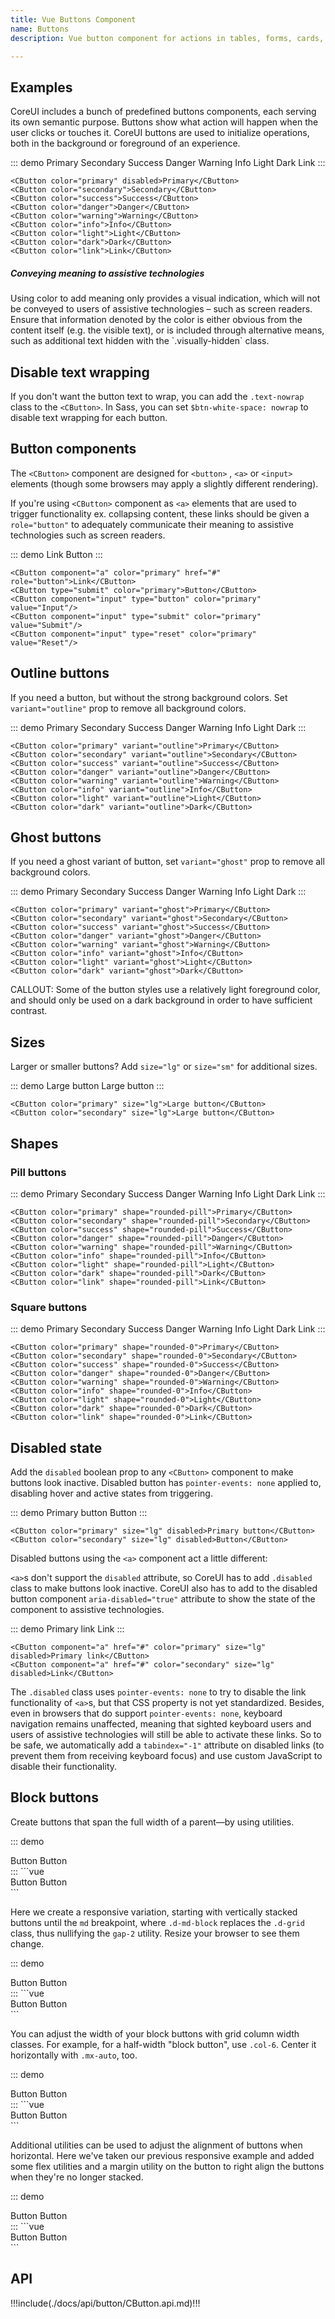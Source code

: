 ```yaml
---
title: Vue Buttons Component
name: Buttons
description: Vue button component for actions in tables, forms, cards, and more. CoreUI for Vue.js provides various styles, states, and size. Ready to use and easy to customize.

---
```


## Examples

CoreUI includes a bunch of predefined buttons components, each serving its own semantic purpose. Buttons show what action will happen when the user clicks or touches it. CoreUI buttons are used to initialize operations, both in the background or foreground of an experience.

::: demo
<CButton color="primary" disabled>Primary</CButton>
<CButton color="secondary">Secondary</CButton>
<CButton color="success">Success</CButton>
<CButton color="danger">Danger</CButton>
<CButton color="warning">Warning</CButton>
<CButton color="info">Info</CButton>
<CButton color="light">Light</CButton>
<CButton color="dark">Dark</CButton>
<CButton color="link">Link</CButton>
:::
```vue
<CButton color="primary" disabled>Primary</CButton>
<CButton color="secondary">Secondary</CButton>
<CButton color="success">Success</CButton>
<CButton color="danger">Danger</CButton>
<CButton color="warning">Warning</CButton>
<CButton color="info">Info</CButton>
<CButton color="light">Light</CButton>
<CButton color="dark">Dark</CButton>
<CButton color="link">Link</CButton>
```

<div class="callout callout-info">
  <h5>Conveying meaning to assistive technologies</h5>
  <p>
    Using color to add meaning only provides a visual indication, which will not be conveyed to users of assistive technologies – such as screen readers. Ensure that information denoted by the color is either obvious from the content itself (e.g. the visible text), or is included through alternative means, such as additional text hidden with the `.visually-hidden` class.
  </p>
</div>

## Disable text wrapping

If you don't want the button text to wrap, you can add the `.text-nowrap` class to the `<CButton>`. In Sass, you can set `$btn-white-space: nowrap` to disable text wrapping for each button.

## Button components

The `<CButton>` component are designed for `<button>` ,  `<a>`  or  `<input>` elements (though some browsers may apply a slightly different rendering).

If you're using `<CButton>` component as `<a>` elements that are used to trigger functionality ex. collapsing content, these links should be given a `role="button"` to adequately communicate their meaning to assistive technologies such as screen readers.

::: demo
<CButton component="a" color="primary" href="#" role="button">Link</CButton>
<CButton type="submit" color="primary">Button</CButton>
<CButton component="input" type="button" color="primary" value="Input"/>
<CButton component="input" type="submit" color="primary" value="Submit"/>
<CButton component="input" type="reset" color="primary" value="Reset"/>
:::
```vue
<CButton component="a" color="primary" href="#" role="button">Link</CButton>
<CButton type="submit" color="primary">Button</CButton>
<CButton component="input" type="button" color="primary" value="Input"/>
<CButton component="input" type="submit" color="primary" value="Submit"/>
<CButton component="input" type="reset" color="primary" value="Reset"/>
```

## Outline buttons

If you need a button, but without the strong background colors. Set `variant="outline"` prop to remove all background colors.

::: demo
<CButton color="primary" variant="outline">Primary</CButton>
<CButton color="secondary" variant="outline">Secondary</CButton>
<CButton color="success" variant="outline">Success</CButton>
<CButton color="danger" variant="outline">Danger</CButton>
<CButton color="warning" variant="outline">Warning</CButton>
<CButton color="info" variant="outline">Info</CButton>
<CButton color="light" variant="outline">Light</CButton>
<CButton color="dark" variant="outline">Dark</CButton>
:::
```vue
<CButton color="primary" variant="outline">Primary</CButton>
<CButton color="secondary" variant="outline">Secondary</CButton>
<CButton color="success" variant="outline">Success</CButton>
<CButton color="danger" variant="outline">Danger</CButton>
<CButton color="warning" variant="outline">Warning</CButton>
<CButton color="info" variant="outline">Info</CButton>
<CButton color="light" variant="outline">Light</CButton>
<CButton color="dark" variant="outline">Dark</CButton>
```

## Ghost buttons

If you need a ghost variant of button, set `variant="ghost"` prop to remove all background colors.

::: demo
<CButton color="primary" variant="ghost">Primary</CButton>
<CButton color="secondary" variant="ghost">Secondary</CButton>
<CButton color="success" variant="ghost">Success</CButton>
<CButton color="danger" variant="ghost">Danger</CButton>
<CButton color="warning" variant="ghost">Warning</CButton>
<CButton color="info" variant="ghost">Info</CButton>
<CButton color="light" variant="ghost">Light</CButton>
<CButton color="dark" variant="ghost">Dark</CButton>
:::
```vue
<CButton color="primary" variant="ghost">Primary</CButton>
<CButton color="secondary" variant="ghost">Secondary</CButton>
<CButton color="success" variant="ghost">Success</CButton>
<CButton color="danger" variant="ghost">Danger</CButton>
<CButton color="warning" variant="ghost">Warning</CButton>
<CButton color="info" variant="ghost">Info</CButton>
<CButton color="light" variant="ghost">Light</CButton>
<CButton color="dark" variant="ghost">Dark</CButton>
```

CALLOUT: Some of the button styles use a relatively light foreground color, and should only be used on a dark background in order to have sufficient contrast.

## Sizes

Larger or smaller buttons? Add `size="lg"` or `size="sm"` for additional sizes.

::: demo
<CButton color="primary" size="lg">Large button</CButton>
<CButton color="secondary" size="lg">Large button</CButton>
:::
```vue
<CButton color="primary" size="lg">Large button</CButton>
<CButton color="secondary" size="lg">Large button</CButton>
```

## Shapes

### Pill buttons

::: demo
<CButton color="primary" shape="rounded-pill">Primary</CButton>
<CButton color="secondary" shape="rounded-pill">Secondary</CButton>
<CButton color="success" shape="rounded-pill">Success</CButton>
<CButton color="danger" shape="rounded-pill">Danger</CButton>
<CButton color="warning" shape="rounded-pill">Warning</CButton>
<CButton color="info" shape="rounded-pill">Info</CButton>
<CButton color="light" shape="rounded-pill">Light</CButton>
<CButton color="dark" shape="rounded-pill">Dark</CButton>
<CButton color="link" shape="rounded-pill">Link</CButton>
:::
```vue
<CButton color="primary" shape="rounded-pill">Primary</CButton>
<CButton color="secondary" shape="rounded-pill">Secondary</CButton>
<CButton color="success" shape="rounded-pill">Success</CButton>
<CButton color="danger" shape="rounded-pill">Danger</CButton>
<CButton color="warning" shape="rounded-pill">Warning</CButton>
<CButton color="info" shape="rounded-pill">Info</CButton>
<CButton color="light" shape="rounded-pill">Light</CButton>
<CButton color="dark" shape="rounded-pill">Dark</CButton>
<CButton color="link" shape="rounded-pill">Link</CButton>
```

### Square buttons

::: demo
<CButton color="primary" shape="rounded-0">Primary</CButton>
<CButton color="secondary" shape="rounded-0">Secondary</CButton>
<CButton color="success" shape="rounded-0">Success</CButton>
<CButton color="danger" shape="rounded-0">Danger</CButton>
<CButton color="warning" shape="rounded-0">Warning</CButton>
<CButton color="info" shape="rounded-0">Info</CButton>
<CButton color="light" shape="rounded-0">Light</CButton>
<CButton color="dark" shape="rounded-0">Dark</CButton>
<CButton color="link" shape="rounded-0">Link</CButton>
:::
```vue
<CButton color="primary" shape="rounded-0">Primary</CButton>
<CButton color="secondary" shape="rounded-0">Secondary</CButton>
<CButton color="success" shape="rounded-0">Success</CButton>
<CButton color="danger" shape="rounded-0">Danger</CButton>
<CButton color="warning" shape="rounded-0">Warning</CButton>
<CButton color="info" shape="rounded-0">Info</CButton>
<CButton color="light" shape="rounded-0">Light</CButton>
<CButton color="dark" shape="rounded-0">Dark</CButton>
<CButton color="link" shape="rounded-0">Link</CButton>
```

## Disabled state

Add the `disabled` boolean prop to any `<CButton>` component to make buttons look inactive. Disabled button has `pointer-events: none` applied to, disabling hover and active states from triggering.

::: demo
<CButton color="primary" size="lg" disabled>Primary button</CButton>
<CButton color="secondary" size="lg" disabled>Button</CButton>
:::
```vue
<CButton color="primary" size="lg" disabled>Primary button</CButton>
<CButton color="secondary" size="lg" disabled>Button</CButton>
```

Disabled buttons using the `<a>` component act a little different:

`<a>`s don't support the `disabled` attribute, so CoreUI has to add `.disabled` class to make buttons look inactive. CoreUI also has to add to the disabled button component `aria-disabled="true"` attribute to show the state of the component to assistive technologies.

::: demo
<CButton component="a" href="#" color="primary" size="lg" disabled>Primary link</CButton>
<CButton component="a" href="#" color="secondary" size="lg" disabled>Link</CButton>
:::
```vue
<CButton component="a" href="#" color="primary" size="lg" disabled>Primary link</CButton>
<CButton component="a" href="#" color="secondary" size="lg" disabled>Link</CButton>
```

The `.disabled` class uses `pointer-events: none` to try to disable the link functionality of `<a>`s, but that CSS property is not yet standardized. Besides, even in browsers that do support `pointer-events: none`, keyboard navigation remains unaffected, meaning that sighted keyboard users and users of assistive technologies will still be able to activate these links. So to be safe, we automatically add a `tabindex="-1"` attribute on disabled links (to prevent them from receiving keyboard focus) and use custom JavaScript to disable their functionality.

## Block buttons

Create buttons that span the full width of a parent—by using utilities.

::: demo
<div class="d-grid gap-2">
  <CButton color="primary">Button</CButton>
  <CButton color="primary">Button</CButton>
</div>
:::
```vue
<div class="d-grid gap-2">
  <CButton color="primary">Button</CButton>
  <CButton color="primary">Button</CButton>
</div>
```

Here we create a responsive variation, starting with vertically stacked buttons until the `md` breakpoint, where `.d-md-block` replaces the `.d-grid` class, thus nullifying the `gap-2` utility. Resize your browser to see them change.

::: demo
<div class="d-grid gap-2 d-md-block">
  <CButton color="primary">Button</CButton>
  <CButton color="primary">Button</CButton>
</div>
:::
```vue
<div class="d-grid gap-2 d-md-block">
  <CButton color="primary">Button</CButton>
  <CButton color="primary">Button</CButton>
</div>
```

You can adjust the width of your block buttons with grid column width classes. For example, for a half-width "block button", use `.col-6`. Center it horizontally with `.mx-auto`, too.

::: demo
<div class="d-grid gap-2 col-6 mx-auto">
  <CButton color="primary">Button</CButton>
  <CButton color="primary">Button</CButton>
</div>
:::
```vue
<div class="d-grid gap-2 col-6 mx-auto">
  <CButton color="primary">Button</CButton>
  <CButton color="primary">Button</CButton>
</div>
```

Additional utilities can be used to adjust the alignment of buttons when horizontal. Here we've taken our previous responsive example and added some flex utilities and a margin utility on the button to right align the buttons when they're no longer stacked.

::: demo
<div class="d-grid gap-2 d-md-flex justify-content-md-end">
  <CButton color="primary" class="me-md-2">Button</CButton>
  <CButton color="primary">Button</CButton>
</div>
:::
```vue
<div class="d-grid gap-2 d-md-flex justify-content-md-end">
  <CButton color="primary" class="me-md-2">Button</CButton>
  <CButton color="primary">Button</CButton>
</div>
```

## API

!!!include(./docs/api/button/CButton.api.md)!!!